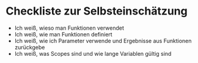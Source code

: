 # Checkliste zur Selbsteinschätzung
- Ich weiß, wieso man Funktionen verwendet
- Ich weiß, wie man Funktionen definiert
- Ich weiß, wie ich Parameter verwende und Ergebnisse aus Funktionen zurückgebe
- Ich weiß, was Scopes sind und wie lange Variablen gültig sind
